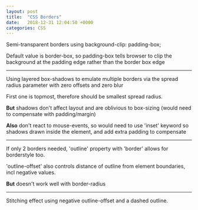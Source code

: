```yaml
---
layout: post
title:  "CSS Borders"
date:   2018-12-31 12:04:50 +0000
categories: CSS
---
```

<div class="transparent-border">
  <p>Semi-transparent borders using background-clip: padding-box;</p>
  <p>Default value is border-box, so padding-box tells browser to clip the background at the padding edge rather than the border box edge</p>
</div>

<!--more-->

<hr />
<div class="multiple-borders">
  <p>Using layered box-shadows to emulate multiple borders via the spread radius parameter with zero offsets and zero blur</p>
  <p>First one is topmost, therefore should be smallest spread radius.</p>
  <p><strong>But</strong> shadows don't affect layout and are oblivious to box-sizing (would need to compensate with padding/margin)</p>
  <p><strong>Also</strong> don't react to mouse-events, so would need to use 'inset' keyword so shadows drawn inside the element, and add extra padding to compensate</p>
</div>
<hr />
<div class="multiple-borders-2">
  <p>If only 2 borders needed, 'outline' property  with 'border' allows for borderstyle too.</p>
  <p>'outline-offset' also controls distance of outline from element boundaries, incl negative values.</p>
  <p><strong>But</strong> doesn't work well with border-radius</p>
</div>
<hr />
<div class="stitched-border">
  <p>Stitching effect using negative outline-offset and a dashed outline.</p>
</div>
